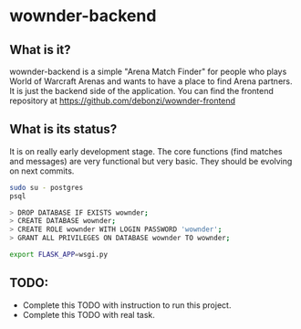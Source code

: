# wownder-backend

## What is it?
wownder-backend is a simple "Arena Match Finder" for people who plays World of Warcraft Arenas and wants to have a place to find Arena partners.
It is just the backend side of the application. You can find the frontend repository at https://github.com/debonzi/wownder-frontend

## What is its status?
It is on really early development stage. The core functions (find matches and messages) are very functional but very basic. They should be evolving on next commits.


```bash
sudo su - postgres
psql

> DROP DATABASE IF EXISTS wownder;
> CREATE DATABASE wownder;
> CREATE ROLE wownder WITH LOGIN PASSWORD 'wownder';
> GRANT ALL PRIVILEGES ON DATABASE wownder TO wownder;

export FLASK_APP=wsgi.py

```




## TODO:
 - Complete this TODO with instruction to run this project.
 - Complete this TODO with real task.

